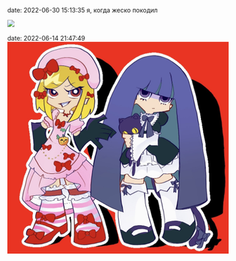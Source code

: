 date: 2022-06-30 15:13:35
я, когда жеско покодил

![](/blog/static/img/ezgif-2-60895c4b18.gif)

date: 2022-06-14 21:47:49
![](/blog/static/img/HMlOuGUbguQ.jpg)
